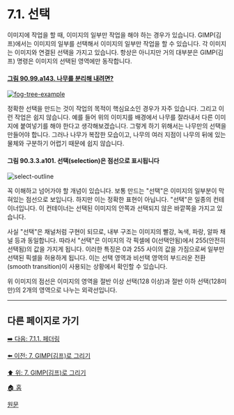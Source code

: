 # 7.1. 선택
이미지에 작업을 할 때, 이미지의 일부만 작업을 해야 하는 경우가 있습니다. GIMP(김프)에서는 이미지의 일부를 선택해서 이미지의 일부만 작업을 할 수 있습니다. 각 이미지는 이미지와 연결된 선택을 가지고 있습니다. 항상은 아니지만 거의 대부분은 GIMP(김프) 명령은 이미지의 선택된 영역에만 동작합니다.

#### [그림 90.99.a143. 나무를 분리해 내려면?](https://wonder13662.github.io/gimp/2.10.36_ko/90-99-etc.html#%EA%B7%B8%EB%A6%BC-9099a143-%EB%82%98%EB%AC%B4%EB%A5%BC-%EB%B6%84%EB%A6%AC%ED%95%B4-%EB%82%B4%EB%A0%A4%EB%A9%B4)
[![fog-tree-example](https://github.com/wonder13662/gimp/assets/15767104/0af946f2-3d94-464d-80f9-7da3d4858916)](https://wonder13662.github.io/gimp/2.10.36_ko/90-99-etc.html#%EA%B7%B8%EB%A6%BC-9099a143-%EB%82%98%EB%AC%B4%EB%A5%BC-%EB%B6%84%EB%A6%AC%ED%95%B4-%EB%82%B4%EB%A0%A4%EB%A9%B4)

정확한 선택을 만드는 것이 작업의 목적이 핵심요소인 경우가 자주 있습니다. 그리고 이런 작업은 쉽지 않습니다. 예를 들어 위의 이미지를 배경에서 나무를 잘라내서 다른 이미지에 붙여넣기를 해야 한다고 생각해보겠습니다. 그렇게 하기 위해서는 나무만의 선택을 만들어야 합니다. 그러나 나무가 복잡한 모습이고, 나무의 여러 지점이 나무의 뒤에 있는 물체와 구분하기 어렵기 때문에 쉽지 않습니다.

#### 그림 90.3.3.a101. 선택(selection)은 점선으로 표시됩니다
![select-outline](https://github.com/wonder13662/gimp/assets/15767104/2c93d29c-8a0f-492b-8b82-75f14ce0809e)

꼭 이해하고 넘어가야 할 개념이 있습니다. 보통 만드는 "선택"은 이미지의 일부분이 막혀있는 점선으로 보입니다. 하지만 이는 정확한 표현이 아닙니다. "선택"은 일종의 컨테이너입니다. 이 컨테이너는 선택된 이미지의 안쪽과 선택되지 않은 바깥쪽을 가지고 있습니다.

사실 "선택"은 채널처럼 구현이 되므로, 내부 구조는 이미지의 빨강, 녹색, 파랑, 알파 채널 등과 동일합니다. 따라서 "선택"은 이미지의 각 픽셀에 0(선택안됨)에서 255(안전히 선택됨)의 값을 가지게 됩니다. 이러한 특징은 0과 255 사이의 값을 가짐으로써 일부만 선택된 픽셀을 허용하게 됩니다. 이는 선택 영역과 비선택 영역의 부드러운 전환(smooth transition)이 사용되는 상황에서 확인할 수 있습니다.

위 이미지의 점선은 이미지의 영역을 절반 이상 선택(128 이상)과 절반 이하 선택(128미만)의 2개의 영역으로 나누는 외곽선입니다.

***

## 다른 페이지로 가기
[➡️ 다음: 7.1.1. 페더링](./07-01-the-selectionx-01-feathering.md)

[⬅️ 이전: 7. GIMP(김프)로 그리기](./07-00-painting-with-gimp.md)

[⬆️ 위: 7. GIMP(김프)로 그리기](./07-00-painting-with-gimp.md)

[🏠 홈](./00-home.md)

[원문](https://docs.gimp.org/2.10/ko/gimp-painting.html#gimp-concepts-selection)
